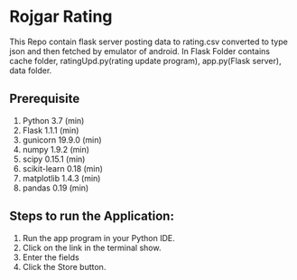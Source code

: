 # Rojgar Rating
This Repo contain flask server posting data to rating.csv converted to type json and then fetched by emulator of android.
In Flask Folder contains cache folder, ratingUpd.py(rating update program), app.py(Flask server), data folder.

## Prerequisite
1. Python 3.7 (min)
2. Flask 1.1.1 (min)
3. gunicorn 19.9.0 (min)
4. numpy 1.9.2 (min)
5. scipy 0.15.1 (min)
6. scikit-learn 0.18 (min)
7. matplotlib 1.4.3 (min)
8. pandas 0.19 (min)


## Steps to run the Application:
1. Run the app program in your Python IDE.
2. Click on the link in the terminal show.
3. Enter the fields
4. Click the Store button.

